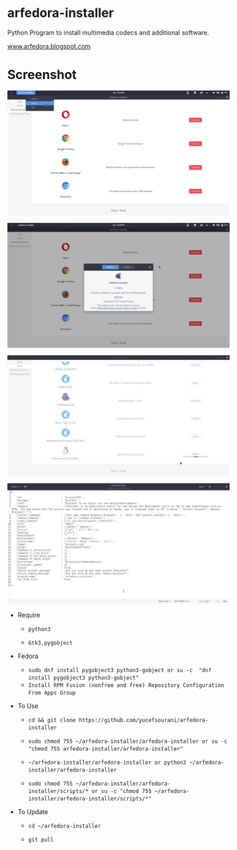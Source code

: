 # arfedora-installer
Python Program to  install multimedia codecs and additional software.

www.arfedora.blogspot.com




# Screenshot

![Alt text](https://raw.githubusercontent.com/yucefsourani/arfedora-installer/master/Screenshot%20from%202017-05-28%2018-18-29.jpg "Screenshot")

![Alt text](https://raw.githubusercontent.com/yucefsourani/arfedora-installer/master/Screenshot%20from%202017-05-28%2018-18-48.jpg "Screenshot")

![Alt text](https://raw.githubusercontent.com/yucefsourani/arfedora-installer/master/Screenshot%20from%202017-05-28%2018-19-39.jpg "Screenshot")

![Alt text](https://raw.githubusercontent.com/yucefsourani/arfedora-installer/master/Screenshot%20from%202017-05-28%2018-25-02.jpg "Screenshot")



* Require
 
  * ``` python3 ```

  * ``` Gtk3,pygobject ```


* Fedora
 
  * ``` sudo dnf install pygobject3 python3-gobject or su -c  "dnf install pygobject3 python3-gobject" ```
  * ``` Install RPM Fusion (nonfree and free) Repository Configuration From Apps Group ```

 
 

* To Use
 
  * ``` cd && git clone https://github.com/yucefsourani/arfedora-installer ```

  * ``` sudo chmod 755 ~/arfedora-installer/arfedora-installer or su -c "chmod 755 arfedora-installer/arfedora-installer" ```

  * ``` ~/arfedora-installer/arfedora-installer or python3 ~/arfedora-installer/arfedora-installer ```

  * ``` sudo chmod 755 ~/arfedora-installer/arfedora-installer/scripts/* or su -c "chmod 755 ~/arfedora-installer/arfedora-installer/scripts/*" ```
 
 
 
 * To Update
 
   * ``` cd ~/arfedora-installer ```

   * ``` git pull ```


